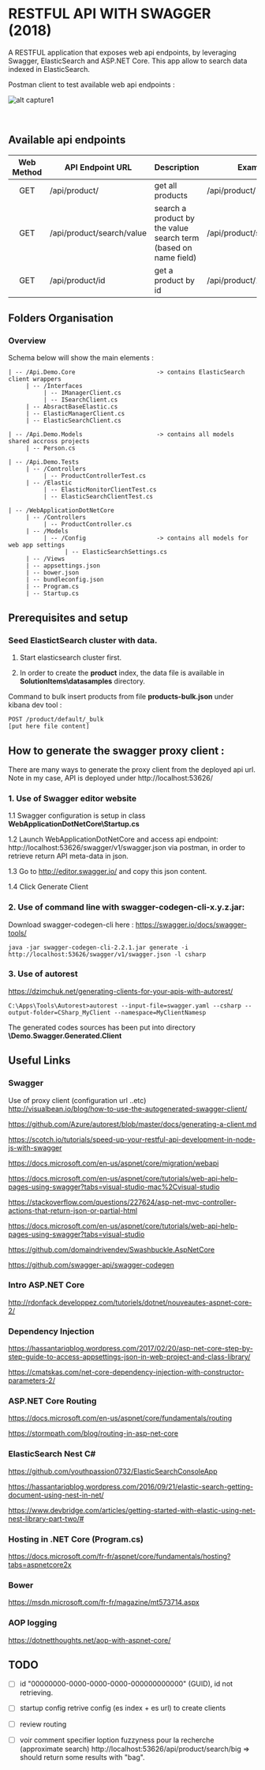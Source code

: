 
# RESTFUL API WITH SWAGGER (2018)

A RESTFUL application that exposes web api endpoints, by leveraging Swagger, ElasticSearch and ASP.NET Core.
This app allow to search data indexed in ElasticSearch.

Postman client to test available web api endpoints :

![alt capture1](https://github.com/danmgs/WebApplicationDotNetCore/blob/master/img/screenshot1.PNG)

<br />

## Available api endpoints


| Web Method   | API Endpoint URL              | Description                                                      | Example
| :----------: | ----------------------------- | ---------------------------------------------------------------- | -----------------------------
| GET          | /api/product/                 | get all products                                                 | /api/product/
| GET          | /api/product/search/value     | search a product by the value search term (based on name field)  | /api/product/search/wine
| GET          | /api/product/id               | get a product by id                                              | /api/product/1


## Folders Organisation

### Overview

Schema below will show the main elements :

```
| -- /Api.Demo.Core                       -> contains ElasticSearch client wrappers
     | -- /Interfaces
          | -- IManagerClient.cs
          | -- ISearchClient.cs
     | -- AbsractBaseElastic.cs
     | -- ElasticManagerClient.cs
     | -- ElasticSearchClient.cs 

| -- /Api.Demo.Models                     -> contains all models shared accross projects
     | -- Person.cs

| -- /Api.Demo.Tests
     | -- /Controllers
          | -- ProductControllerTest.cs
     | -- /Elastic
          | -- ElasticMonitorClientTest.cs
          | -- ElasticSearchClientTest.cs

| -- /WebApplicationDotNetCore
     | -- /Controllers 
          | -- ProductController.cs
     | -- /Models                         
          | -- /Config                    -> contains all models for web app settings
		        | -- ElasticSearchSettings.cs
     | -- /Views 
     | -- appsettings.json
     | -- bower.json
     | -- bundleconfig.json
     | -- Program.cs
     | -- Startup.cs              

```

## Prerequisites and setup

### Seed ElastictSearch cluster with data.

1. Start elasticsearch cluster first.

2. In order to create the **product** index, the data file is available in **SolutionItems\datasamples** directory. 

Command to bulk insert products from file **products-bulk.json** under kibana dev tool :
```
POST /product/default/_bulk
[put here file content]
```

## How to generate the swagger proxy client :

There are many ways to generate the proxy client from the deployed api url.\
Note in my case, API is deployed under http://localhost:53626/

### 1. Use of Swagger editor website

1.1 Swagger configuration is setup in class **WebApplicationDotNetCore\Startup.cs**

1.2 Launch WebApplicationDotNetCore and access api endpoint: http://localhost:53626/swagger/v1/swagger.json via postman, in order to retrieve return API meta-data in json.

1.3 Go to http://editor.swagger.io/  and copy this json content.

1.4 Click Generate Client

### 2. Use of command line with **swagger-codegen-cli-x.y.z.jar**:

Download swagger-codegen-cli here : https://swagger.io/docs/swagger-tools/

```
java -jar swagger-codegen-cli-2.2.1.jar generate -i http://localhost:53626/swagger/v1/swagger.json -l csharp
```

### 3. Use of autorest

https://dzimchuk.net/generating-clients-for-your-apis-with-autorest/

```
C:\Apps\Tools\Autorest>autorest --input-file=swagger.yaml --csharp --output-folder=CSharp_MyClient --namespace=MyClientNamesp
```

The generated codes sources has been put into directory **\Demo.Swagger.Generated.Client**
<br />

## Useful Links

### Swagger

Use of proxy client (configuration url ..etc)\
http://visualbean.io/blog/how-to-use-the-autogenerated-swagger-client/

https://github.com/Azure/autorest/blob/master/docs/generating-a-client.md

https://scotch.io/tutorials/speed-up-your-restful-api-development-in-node-js-with-swagger

https://docs.microsoft.com/en-us/aspnet/core/migration/webapi

https://docs.microsoft.com/en-us/aspnet/core/tutorials/web-api-help-pages-using-swagger?tabs=visual-studio-mac%2Cvisual-studio

https://stackoverflow.com/questions/227624/asp-net-mvc-controller-actions-that-return-json-or-partial-html

https://docs.microsoft.com/en-us/aspnet/core/tutorials/web-api-help-pages-using-swagger?tabs=visual-studio

https://github.com/domaindrivendev/Swashbuckle.AspNetCore

https://github.com/swagger-api/swagger-codegen


### Intro ASP.NET Core
http://rdonfack.developpez.com/tutoriels/dotnet/nouveautes-aspnet-core-2/

### Dependency Injection
https://hassantariqblog.wordpress.com/2017/02/20/asp-net-core-step-by-step-guide-to-access-appsettings-json-in-web-project-and-class-library/

https://cmatskas.com/net-core-dependency-injection-with-constructor-parameters-2/

### ASP.NET Core Routing
https://docs.microsoft.com/en-us/aspnet/core/fundamentals/routing

https://stormpath.com/blog/routing-in-asp-net-core

### ElasticSearch Nest C#
https://github.com/youthpassion0732/ElasticSearchConsoleApp

https://hassantariqblog.wordpress.com/2016/09/21/elastic-search-getting-document-using-nest-in-net/

https://www.devbridge.com/articles/getting-started-with-elastic-using-net-nest-library-part-two/#

### Hosting in .NET Core (Program.cs)
https://docs.microsoft.com/fr-fr/aspnet/core/fundamentals/hosting?tabs=aspnetcore2x

### Bower
https://msdn.microsoft.com/fr-fr/magazine/mt573714.aspx

### AOP logging
https://dotnetthoughts.net/aop-with-aspnet-core/


## TODO

- [ ] id "00000000-0000-0000-0000-000000000000" (GUID), id not retrieving.

- [ ] startup config retrive config (es index + es url) to create clients

- [ ] review routing

- [ ] voir comment specifier loption fuzzyness pour la recherche (approximate search)
http://localhost:53626/api/product/search/big => should return some results with "bag".


